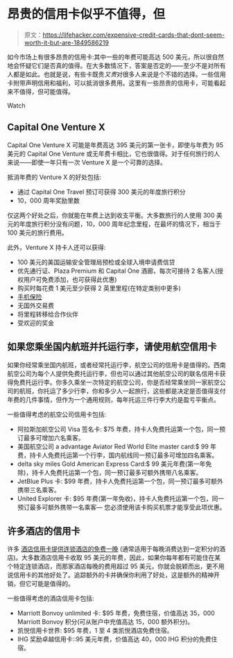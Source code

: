 # 昂贵的信用卡似乎不值得，但

> 原文：<https://lifehacker.com/expensive-credit-cards-that-dont-seem-worth-it-but-are-1849586219>

如今市场上有很多昂贵的信用卡:其中一些的年费可能高达 500 美元，所以很自然地会怀疑它们是否真的值得。在大多数情况下，答案是否定的——至少不是对所有人都是如此。也就是说，有些卡既贵*又贵*对很多人来说是个不错的选择。一些信用卡附带声明信用和福利，可以抵消很多费用。这里有一些昂贵的信用卡，可能看起来不值得，但可能值得。

Watch

## **Capital One Venture X**

Capital One Venture X 可能是年费高达 395 美元的第一张卡，即使与年费为 95 美元的 Capital One Venture 或无年费卡相比，它也很值得。对于任何旅行的人来说——即使一年只有一次 Venture X 是一个可靠的选择。

抵消年费的 Venture X 的好处包括:

*   通过 Capital One Travel 预订可获得 300 美元的年度旅行积分
*   10，000 周年奖励里数

仅这两个好处之后，你就能在年费上达到收支平衡。大多数旅行的人使用 300 美元的年度旅行积分没有问题，10，000 周年纪念里程，在最坏的情况下，相当于 100 美元的旅行费用。

此外，Venture X 持卡人还可以获得:

*   100 美元的美国运输安全管理局预检或全球入境申请费信贷
*   优先通行证、Plaza Premium 和 Capital One 酒廊，每次可接待 2 名客人(授权用户可免费添加，也可获得此优惠)
*   购买时每花费 1 美元至少获得 2 英里里程(在特定类别中更多)
*   [手机保险](https://lifehacker.com/how-to-get-cell-phone-insurance-for-free-1848897040)
*   无国外交易费
*   将里程转移给合作伙伴
*   受欢迎的奖金

## **如果您乘坐国内航班并托运行李，请使用航空信用卡**

如果你经常乘坐国内航班，或者经常托运行李，航空公司的信用卡是值得的。西南航空公司为每个人提供免费托运行李，但也可以通过其他航空公司的联名信用卡获得免费托运行李。你多久乘坐一次特定的航空公司，你是否经常乘坐同一家航空公司的航班，你托运了多少行李，你和多少人一起旅行，这些都是决定是否值得支付年费的几件事情，但作为一个通用规则，每年托运三件行李大约是盈亏平衡点。

一些值得考虑的航空公司信用卡包括:

*   阿拉斯加航空公司 Visa 签名卡: $75 年费，持卡人免费托运第一个包，同一预订最多可增加六名乘客。
*   美国航空公司 a advantage Aviator Red World Elite master card:$ 99 年费，持卡人免费托运第一个行李，国内航线同一预订最多可增加四名乘客。
*   delta sky miles Gold American Express Card:$ 99 美元年费(第一年免除)，持卡人免费托运第一个包，同一预订最多可额外携带八名乘客。
*   JetBlue Plus 卡: $99 年费，持卡人免费托运第一个包，同一预订最多可额外携带三名乘客。
*   United Explorer 卡: $95 年费(第一年免收)，持卡人免费托运第一个包，同一预订最多可额外携带一名乘客— 您必须使用该卡购买机票才能享受此项优惠。

## **许多酒店的信用卡**

许多 [酒店信用卡提供连锁酒店的免费一晚](https://www.forbes.com/advisor/credit-cards/credit-cards-that-come-with-an-annual-free-hotel-night/) (通常适用于每晚消费达到一定积分的酒店)。大多数酒店信用卡收取 95 美元的年费，因此，如果你每年都有可能住在某个特定连锁酒店，而那家酒店每晚的费用超过 95 美元，你就会脱颖而出，更不用说信用卡的其他好处了。追踪额外的卡并确保你利用了好处，这是额外的精神开销，但它可能是值得的。

一些值得考虑的酒店信用卡包括:

*   Marriott Bonvoy unlimited 卡: $95 年费，免费住宿，价值高达 35，000 Marriott Bonvoy 积分(可从账户中充值高达 15，000 额外积分)。
*   凯悦信用卡世界: $95 年费，1 至 4 类凯悦酒店免费住宿。
*   IHG 奖励卓越信用卡::95 美元年费，价值高达 40，000 IHG 积分的免费住宿。